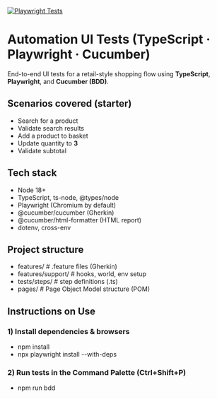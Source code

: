 [![Playwright Tests](https://github.com/KarlTaylor908/playwright-bdd-ui-tests/actions/workflows/playwright.yml/badge.svg)](https://github.com/KarlTaylor908/playwright-bdd-ui-tests/actions/workflows/playwright.yml)
# Automation UI Tests (TypeScript · Playwright · Cucumber)

End-to-end UI tests for a retail-style shopping flow using **TypeScript**, **Playwright**, and **Cucumber (BDD)**.

## Scenarios covered (starter)
- Search for a product  
- Validate search results  
- Add a product to basket  
- Update quantity to **3**
- Validate subtotal

## Tech stack
- Node 18+
- TypeScript, ts-node, @types/node
- Playwright (Chromium by default)
- @cucumber/cucumber (Gherkin)
- @cucumber/html-formatter (HTML report)
- dotenv, cross-env

## Project structure
- features/ # .feature files (Gherkin)
- features/support/ # hooks, world, env setup
- tests/steps/ # step definitions (.ts)
- pages/ # Page Object Model structure (POM)

 ## Instructions on Use

### 1) Install dependencies & browsers

- npm install
- npx playwright install --with-deps

### 2) Run tests in the Command Palette (Ctrl+Shift+P)

- npm run bdd

